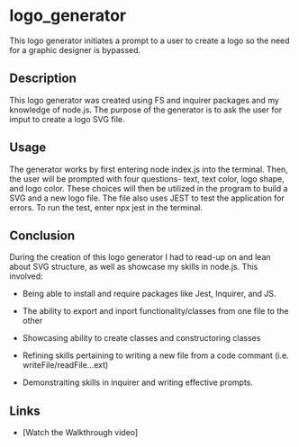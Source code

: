 # logo_generator

This logo generator initiates a prompt to a user to create a logo so the need for a graphic designer is bypassed.

## Description
This logo generator was created using FS and inquirer packages and my knowledge of node.js. The purpose of the generator is to ask the user for imput to create a logo SVG file.

## Usage
The generator works by first entering node index.js into the terminal. Then, the user will be prompted with four questions- text, text color, logo shape, and logo color. These choices will then be utilized in the program to build a SVG and a new logo file. The file also uses JEST to test the application for errors. To run the test, enter npx jest in the terminal.

## Conclusion
During the creation of this logo generator I had to read-up on and lean about SVG structure, as well as showcase my skills in node.js. This involved:

- Being able to install and require packages like Jest, Inquirer, and JS.

- The ability to export and inport functionality/classes from one file to the other

- Showcasing ability to create classes and constructoring classes

- Refining skills pertaining to writing a new file from a code commant (i.e. writeFile/readFile...ext)

- Demonstraiting skills in inquirer and writing effective prompts.

## Links

- [Watch the Walkthrough video]